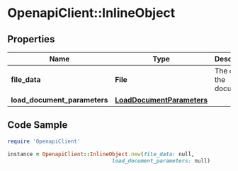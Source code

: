 # OpenapiClient::InlineObject

## Properties

Name | Type | Description | Notes
------------ | ------------- | ------------- | -------------
**file_data** | **File** | The data of the document. | 
**load_document_parameters** | [**LoadDocumentParameters**](LoadDocumentParameters.md) |  | [optional] 

## Code Sample

```ruby
require 'OpenapiClient'

instance = OpenapiClient::InlineObject.new(file_data: null,
                                 load_document_parameters: null)
```


